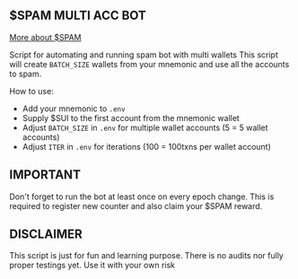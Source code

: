 ## $SPAM MULTI ACC BOT
[More about $SPAM](https://spamsui.com/spam)

Script for automating and running spam bot with multi wallets
This script will create `BATCH_SIZE` wallets from your mnemonic and use all the accounts to spam.

How to use:
- Add your mnemonic to `.env`
- Supply $SUI to the first account from the mnemonic wallet
- Adjust `BATCH_SIZE` in `.env` for multiple wallet accounts (5 = 5 wallet accounts)
- Adjust `ITER` in `.env` for iterations (100 = 100txns per wallet account)

## IMPORTANT
Don't forget to run the bot at least once on every epoch change. This is required to register new counter and also claim your $SPAM reward.

## DISCLAIMER
This script is just for fun and learning purpose. There is no audits nor fully proper testings yet. Use it with your own risk